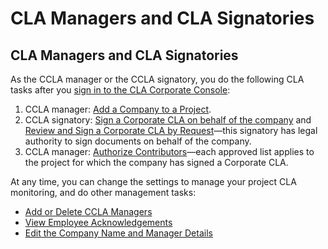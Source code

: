 # CLA Managers and CLA Signatories

## CLA Managers and CLA Signatories

As the CCLA manager or the CCLA signatory, you do the following CLA tasks after you [sign in to the CLA Corporate Console](sign-in-to-the-cla-corporate-console.md):

1. CCLA manager: [Add a Company to a Project](add-a-company-to-a-project.md).
2. CCLA signatory: [Sign a Corporate CLA on behalf of the company](sign-a-corporate-cla-on-behalf-of-the-company.md) and [Review and Sign a Corporate CLA by Request](review-and-sign-a-corporate-cla-by-request.md)—this signatory has legal authority to sign documents on behalf of the company.
3. CCLA manager: [Authorize Contributors](authorize-contributors.md)—each approved list applies to the project for which the company has signed a Corporate CLA.

At any time, you can change the settings to manage your project CLA monitoring, and do other management tasks:

* ​[Add or Delete CCLA Managers](add-or-delete-cla-managers.md)​
* ​[View Employee Acknowledgements](view-employee-acknowledgements.md)​
* ​[Edit the Company Name and Manager Details](edit-the-company-name-and-manager-details.md)​

